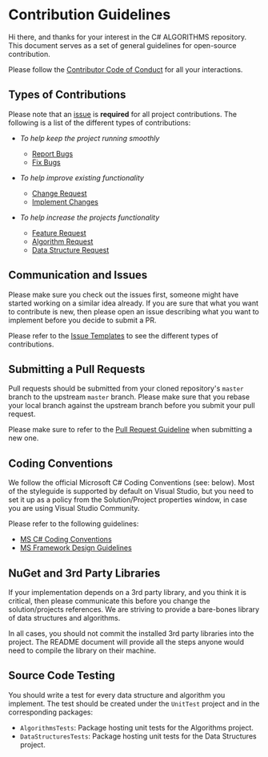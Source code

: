 # Contribution Guidelines

Hi there, and thanks for your interest in the C# ALGORITHMS repository. This document serves as a set of general guidelines for open-source contribution.

Please follow the [Contributor Code of Conduct](CODE_OF_CONDUCT.md) for all your interactions.

## Types of Contributions

Please note that an [issue](https://github.com/aalhour/C-Sharp-Algorithms/issues) is **required** for all project contributions. The following is a list of the different types of contributions:

- _To help keep the project running smoothly_
    - [Report Bugs](https://github.com/aalhour/C-Sharp-Algorithms/issues)
    - [Fix Bugs](https://github.com/aalhour/C-Sharp-Algorithms/issues)

- _To help improve existing functionality_
    - [Change Request](https://github.com/aalhour/C-Sharp-Algorithms/issues)
    - [Implement Changes](https://github.com/aalhour/C-Sharp-Algorithms/issues)

- _To help increase the projects functionality_
    - [Feature Request](https://github.com/aalhour/C-Sharp-Algorithms/issues)
    - [Algorithm Request](https://github.com/aalhour/C-Sharp-Algorithms/issues)
    - [Data Structure Request](https://github.com/aalhour/C-Sharp-Algorithms/issues)

## Communication and Issues

Please make sure you check out the issues first, someone might have started working on a similar idea already. If you are sure that what you want to contribute is new, then please open an issue describing what you want to implement before you decide to submit a PR.

Please refer to the [Issue Templates](ISSUE_TEMPLATE) to see the different types of contributions.

## Submitting a Pull Requests

Pull requests should be submitted from your cloned repository's `master` branch to the upstream `master` branch. Please make sure that you rebase your local branch against the upstream branch before you submit your pull request.

Please make sure to refer to the [Pull Request Guideline](PULL_REQUEST_TEMPLATE.md) when submitting a new one.

## Coding Conventions

We follow the official Microsoft C# Coding Conventions (see: below). Most of the styleguide is supported by default on Visual Studio, but you need to set it up as a policy from the Solution/Project properties window, in case you are using Visual Studio Community.

Please refer to the following guidelines:

  * [MS C# Coding Conventions](https://docs.microsoft.com/en-us/dotnet/csharp/programming-guide/inside-a-program/coding-conventions)
  * [MS Framework Design Guidelines](https://docs.microsoft.com/en-us/dotnet/standard/design-guidelines/index?redirectedfrom=MSDN)

## NuGet and 3rd Party Libraries

If your implementation depends on a 3rd party library, and you think it is critical, then please communicate this before you change the solution/projects references. We are striving to provide a bare-bones library of data structures and algorithms.

In all cases, you should not commit the installed 3rd party libraries into the project. The README document will provide all the steps anyone would need to compile the library on their machine.

## Source Code Testing

You should write a test for every data structure and algorithm you implement. The test should be created under the `UnitTest` project and in the corresponding packages:

 * `AlgorithmsTests`: Package hosting unit tests for the Algorithms project.
 * `DataStructuresTests`: Package hosting unit tests for the Data Structures project.
